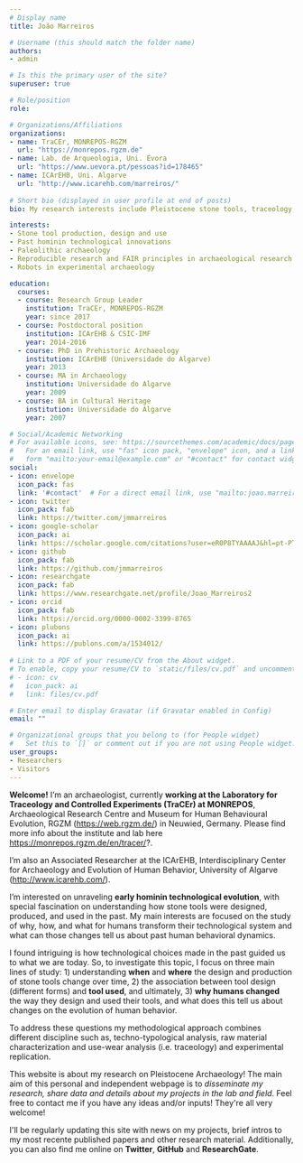```yaml
---
# Display name
title: João Marreiros

# Username (this should match the folder name)
authors:
- admin

# Is this the primary user of the site?
superuser: true

# Role/position
role:

# Organizations/Affiliations
organizations:
- name: TraCEr, MONREPOS-RGZM
  url: "https://monrepos.rgzm.de"
- name: Lab. de Arqueologia, Uni. Évora
  url: "https://www.uevora.pt/pessoas?id=178465"
- name: ICArEHB, Uni. Algarve
  url: "http://www.icarehb.com/marreiros/"
  
# Short bio (displayed in user profile at end of posts)
bio: My research interests include Pleistocene stone tools, traceology, digital archaeology and experimental archaeology

interests:
- Stone tool production, design and use
- Past hominin technological innovations
- Paleolithic archaeology
- Reproducible research and FAIR principles in archaeological research
- Robots in experimental archaeology

education:
  courses:
  - course: Research Group Leader
    institution: TraCEr, MONREPOS-RGZM
    year: since 2017
  - course: Postdoctoral position
    institution: ICArEHB & CSIC-IMF
    year: 2014-2016
  - course: PhD in Prehistoric Archaeology
    institution: ICArEHB (Universidade do Algarve)
    year: 2013
  - course: MA in Archaeology
    institution: Universidade do Algarve
    year: 2009
  - course: BA in Cultural Heritage
    institution: Universidade do Algarve
    year: 2007

# Social/Academic Networking
# For available icons, see: https://sourcethemes.com/academic/docs/page-builder/#icons
#   For an email link, use "fas" icon pack, "envelope" icon, and a link in the
#   form "mailto:your-email@example.com" or "#contact" for contact widget.
social:
- icon: envelope
  icon_pack: fas
  link: '#contact'  # For a direct email link, use "mailto:joao.marreiros@rgzm.de".
- icon: twitter
  icon_pack: fab
  link: https://twitter.com/jmmarreiros
- icon: google-scholar
  icon_pack: ai
  link: https://scholar.google.com/citations?user=eR0P8TYAAAAJ&hl=pt-PT&authuser=1
- icon: github
  icon_pack: fab
  link: https://github.com/jmmarreiros
- icon: researchgate
  icon_pack: fab
  link: https://www.researchgate.net/profile/Joao_Marreiros2
- icon: orcid
  icon_pack: fab
  link: https://orcid.org/0000-0002-3399-8765
- icon: plubons
  icon_pack: ai
  link: https://publons.com/a/1534012/
  
# Link to a PDF of your resume/CV from the About widget.
# To enable, copy your resume/CV to `static/files/cv.pdf` and uncomment the lines below.
# - icon: cv
#   icon_pack: ai
#   link: files/cv.pdf

# Enter email to display Gravatar (if Gravatar enabled in Config)
email: ""

# Organizational groups that you belong to (for People widget)
#   Set this to `[]` or comment out if you are not using People widget.
user_groups:
- Researchers
- Visitors
---
```


**Welcome!** 
I’m an archaeologist, currently **working at the Laboratory for Traceology and Controlled Experiments (TraCEr) at MONREPOS**, Archaeological Research Centre and Museum for Human Behavioural Evolution, RGZM (https://web.rgzm.de/) in Neuwied, Germany. Please find more info about the institute and lab here https://monrepos.rgzm.de/en/tracer/?. 

I’m also an Associated Researcher at the ICArEHB, Interdisciplinary Center for Archaeology and Evolution of Human Behavior, University of Algarve (http://www.icarehb.com/).

I’m interested on unraveling **early hominin technological evolution**, with special fascination on understanding how stone tools were designed, produced, and used in the past. My main interests are focused on the study of why, how, and what for humans transform their technological system and what can those changes tell us about past human behavioral dynamics. 

I found intriguing is how technological choices made in the past guided us to what we are today. So, to investigate this topic, I focus on three main lines of study: 1) understanding **when** and **where** the design and production of stone tools change over time, 2) the association between tool design (different forms) and **tool used**, and ultimately, 3) **why humans changed** the way they design and used their tools, and what does this tell us about changes on the evolution of human behavior. 

To address these questions my methodological approach combines different discipline such as, techno-typological analysis, raw material characterization and use-wear analysis (i.e. traceology) and experimental replication.

This website is about my research on Pleistocene Archaeology! The main aim of this personal and independent webpage is to *disseminate my research, share data and details about my projects in the lab and field*. Feel free to contact me if you have any ideas and/or inputs! They're all very welcome!

I'll be regularly updating this site with news on my projects, brief intros to my most recente published papers and other research material. Additionally, you can also find me online on **Twitter**, **GitHub** and **ResearchGate**.

